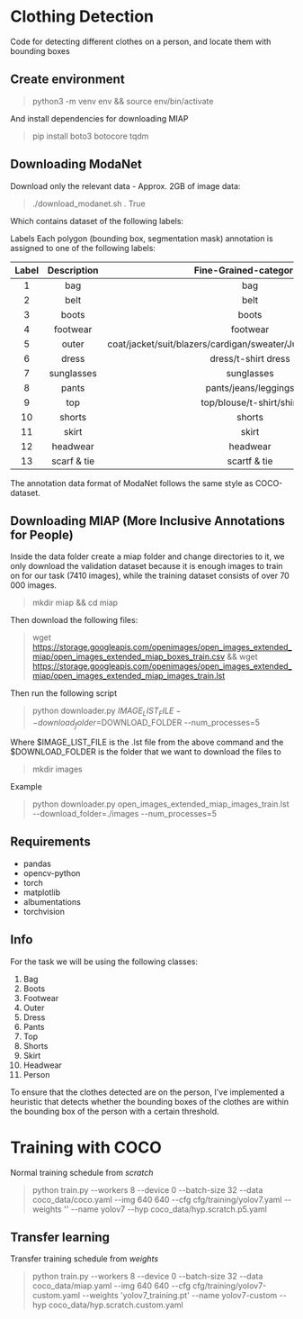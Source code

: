 # Clothing Detection
Code for detecting different clothes on a person, and locate them with bounding boxes

## Create environment

> python3 -m venv env && source env/bin/activate

And install dependencies for downloading MIAP

> pip install boto3 botocore tqdm

## Downloading ModaNet

Download only the relevant data - Approx. 2GB of image data:

> ./download_modanet.sh . True

Which contains dataset of the following labels:


Labels
Each polygon (bounding box, segmentation mask) annotation is assigned to one of the following labels:

| Label | Description | Fine-Grained-categories |
| :---: | :---: | :---: |
| 1 | bag | bag |
| 2 | belt | belt |
| 3 | boots | boots |
| 4 | footwear | footwear |
| 5 | outer | coat/jacket/suit/blazers/cardigan/sweater/Jumpsuits/Rompers/vest |
| 6 | dress | dress/t-shirt dress |
| 7 | sunglasses | sunglasses |
| 8 | pants | pants/jeans/leggings |
| 9 | top | top/blouse/t-shirt/shirt |
| 10 | shorts | shorts |
| 11 | skirt | skirt |
| 12 | headwear | headwear |
| 13 | scarf & tie | scartf & tie |

The annotation data format of ModaNet follows the same style as COCO-dataset.

## Downloading MIAP (More Inclusive Annotations for People)

Inside the data folder create a miap folder and change directories to it, we only download the validation dataset because it is enough images to train on for our task (7410 images), while the training dataset consists of over 70 000 images.

> mkdir miap && cd miap

Then download the following files:

> wget https://storage.googleapis.com/openimages/open_images_extended_miap/open_images_extended_miap_boxes_train.csv && wget https://storage.googleapis.com/openimages/open_images_extended_miap/open_images_extended_miap_images_train.lst

Then run the following script

> python downloader.py $IMAGE_LIST_FILE --download_folder=$DOWNLOAD_FOLDER --num_processes=5

Where $IMAGE_LIST_FILE is the .lst file from the above command and the $DOWNLOAD_FOLDER is the folder that we want to download the files to

> mkdir images

Example

> python downloader.py open_images_extended_miap_images_train.lst --download_folder=./images --num_processes=5

## Requirements

- pandas
- opencv-python
- torch
- matplotlib
- albumentations
- torchvision

## Info

For the task we will be using the following classes:

1. Bag
2. Boots
3. Footwear
4. Outer
5. Dress
6. Pants
7. Top
8. Shorts
9. Skirt
10. Headwear
11. Person

To ensure that the clothes detected are on the person, I've implemented a heuristic that detects whether the bounding boxes of the clothes are within the bounding box of the person with a certain threshold.

# Training with COCO

Normal training schedule from _scratch_

> python train.py --workers 8 --device 0 --batch-size 32 --data coco_data/coco.yaml --img 640 640 --cfg cfg/training/yolov7.yaml --weights '' --name yolov7 --hyp coco_data/hyp.scratch.p5.yaml

## Transfer learning

Transfer training schedule from _weights_

> python train.py --workers 8 --device 0 --batch-size 32 --data coco_data/miap.yaml --img 640 640 --cfg cfg/training/yolov7-custom.yaml --weights 'yolov7_training.pt' --name yolov7-custom --hyp coco_data/hyp.scratch.custom.yaml
